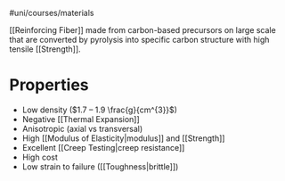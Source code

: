 #uni/courses/materials 

[[Reinforcing Fiber]] made from carbon-based precursors on large scale that are converted by pyrolysis into specific carbon structure with high tensile [[Strength]].

# Properties

- Low density ($1.7 – 1.9 \frac{g}{cm^{3}}$) 
- Negative [[Thermal Expansion]]
- Anisotropic (axial vs transversal) 
- High [[Modulus of Elasticity|modulus]] and [[Strength]] 
- Excellent [[Creep Testing|creep resistance]] 
- High cost 
- Low strain to failure ([[Toughness|brittle]])